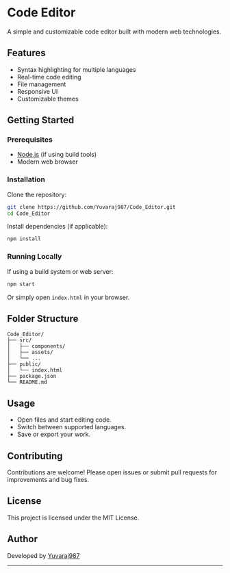 # Code Editor

A simple and customizable code editor built with modern web technologies.

## Features

- Syntax highlighting for multiple languages
- Real-time code editing
- File management
- Responsive UI
- Customizable themes

## Getting Started

### Prerequisites

- [Node.js](https://nodejs.org/) (if using build tools)
- Modern web browser

### Installation

Clone the repository:

```bash
git clone https://github.com/Yuvaraj987/Code_Editor.git
cd Code_Editor
```

Install dependencies (if applicable):

```bash
npm install
```

### Running Locally

If using a build system or web server:

```bash
npm start
```
Or simply open `index.html` in your browser.

## Folder Structure

```
Code_Editor/
├── src/
│   ├── components/
│   ├── assets/
│   └── ...
├── public/
│   └── index.html
├── package.json
└── README.md
```

## Usage

- Open files and start editing code.
- Switch between supported languages.
- Save or export your work.

## Contributing

Contributions are welcome! Please open issues or submit pull requests for improvements and bug fixes.

## License

This project is licensed under the MIT License.

## Author

 Developed by [Yuvaraj987](https://github.com/Yuvaraj987)

 ---
